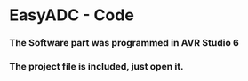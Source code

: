 # EasyADC - Code

### The Software part was programmed in AVR Studio 6
### The project file is included, just open it.
